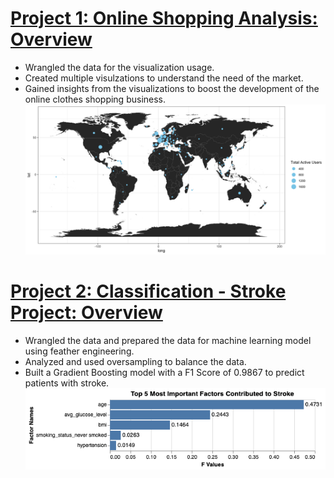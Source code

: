 

# [Project 1: Online Shopping Analysis: Overview](https://rpubs.com/Spencer_Guo/847118)
* Wrangled the data for the visualization usage.
* Created multiple visulzations to understand the need of the market.
* Gained insights from the visualizations to boost the development of the online clothes shopping business.
![](/images/Online%20Shopping.png)


# [Project 2: Classification - Stroke Project: Overview](https://colab.research.google.com/drive/1fvCEjlYYQlgbRZV9JKjSvAytXJnGRJfA#scrollTo=eZYut9jzKRhO)
* Wrangled the data and prepared the data for machine learning model using feather engineering.
* Analyzed and used oversampling to balance the data.
* Built a Gradient Boosting model with a F1 Score of 0.9867 to predict patients with stroke.
![](/images/Stroke%20Insights.png)


